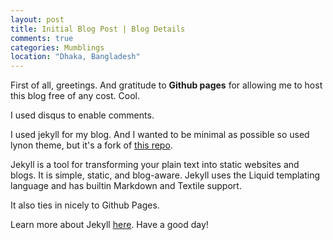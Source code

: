 ```yaml
---
layout: post
title: Initial Blog Post | Blog Details
comments: true
categories: Mumblings
location: "Dhaka, Bangladesh"
---
```


First of all, greetings. And gratitude to **Github pages** for allowing me to host this blog free of any cost. Cool.

I used disqus to enable comments.

I used jekyll for my blog. And I wanted to be minimal as possible so used lynon theme, but it's a fork of [this repo](https://github.com/willdurand/willdurand.github.com).

Jekyll is a tool for transforming your plain text into static websites and blogs. It is simple, static, and blog-aware. Jekyll uses the Liquid templating language and has builtin Markdown and Textile support.

It also ties in nicely to Github Pages.

Learn more about Jekyll [here](https://jekyllrb.com/). Have a good day!
